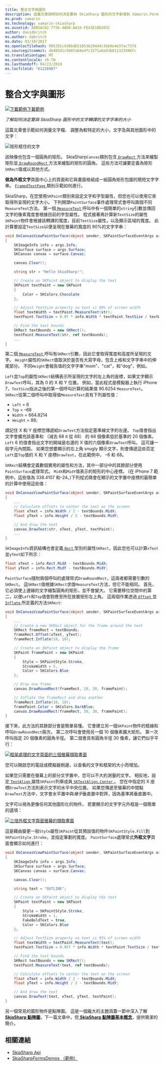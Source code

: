 ```yaml
---
title: 整合文字與圖形
description: 這篇文章說明如何決定要與 SkiaSharp 圖形的文字新增到 Xamarin.Forms 應用程式，呈現的文字字串的大小，並示範此範例程式碼。
ms.prod: xamarin
ms.technology: xamarin-skiasharp
ms.assetid: A0B5AC82-7736-4AD8-AA16-FE43E18D203C
author: davidbritch
ms.author: dabritch
ms.date: 03/10/2017
ms.openlocfilehash: 995291c438bdb510536294d4c3bb0e4e37ac737d
ms.sourcegitcommit: 4b402d1c508fa84e4fc3171a6e43b811323948fc
ms.translationtype: MT
ms.contentlocale: zh-TW
ms.lasthandoff: 04/23/2019
ms.locfileid: "61228907"
---
```

# <a name="integrating-text-and-graphics"></a>整合文字與圖形

[![下載範例](~/media/shared/download.png)下載範例](https://developer.xamarin.com/samples/xamarin-forms/SkiaSharpForms/Demos/)

_了解如何決定要與 SkiaSharp 圖形中的文字轉譯的文字字串的大小_

這篇文章會示範如何測量文字檔、 調整為較特定的大小，文字及與其他圖形中的文字：

![](text-images/textandgraphicsexample.png "矩形框住的文字")

該映像也包含一個圓角的矩形。 SkiaSharp`Canvas`類別包含[ `DrawRect` ](xref:SkiaSharp.SKCanvas.DrawRect*)方法來繪製矩形並[ `DrawRoundRect` ](xref:SkiaSharp.SKCanvas.DrawRoundRect*)方法來繪製的矩形的圓角。 這些方法可讓要定義為矩形`SKRect`值或以其他方式。

**做為外框文字**頁面中心上的頁面和它與畫面格組成一組圓角矩形包圍的簡短文字字串。 [ `FramedTextPage` ](https://github.com/xamarin/xamarin-forms-samples/blob/master/SkiaSharpForms/Demos/Demos/SkiaSharpFormsDemos/Basics/FramedTextPage.cs)類別示範如何進行。

SkiaSharp，在您使用`SKPaint`類別來設定文字和字型屬性，但您也可以使用它來取得所呈現的文字大小。 下列開頭`PaintSurface`事件處理常式會呼叫兩個不同`MeasureText`方法。 第一個[ `MeasureText` ](xref:SkiaSharp.SKPaint.MeasureText(System.String))呼叫中有一個簡單的`string`引數並傳回文字的像素寬度會根據目前的字型屬性。 程式接著再計算新`TextSize`的屬性`SKPaint`物件會根據該轉譯的寬度，目前`TextSize`屬性，以及顯示區域的寬度。 此計算要設定`TextSize`以便呈現在螢幕的寬度的 90%的文字字串：

```csharp
void OnCanvasViewPaintSurface(object sender, SKPaintSurfaceEventArgs args)
{
    SKImageInfo info = args.Info;
    SKSurface surface = args.Surface;
    SKCanvas canvas = surface.Canvas;

    canvas.Clear();

    string str = "Hello SkiaSharp!";

    // Create an SKPaint object to display the text
    SKPaint textPaint = new SKPaint
    {
        Color = SKColors.Chocolate
    };

    // Adjust TextSize property so text is 90% of screen width
    float textWidth = textPaint.MeasureText(str);
    textPaint.TextSize = 0.9f * info.Width * textPaint.TextSize / textWidth;

    // Find the text bounds
    SKRect textBounds = new SKRect();
    textPaint.MeasureText(str, ref textBounds);
    ...
}
```

第二個[ `MeasureText` ](xref:SkiaSharp.SKPaint.MeasureText(System.String,SkiaSharp.SKRect@))呼叫有`SKRect`引數，因此它會取得寬度和高度所呈現的文字。 `Height`屬性的`SKRect`值取決於是否有大寫字母，包含上格和文字字串中的伸尾部分。 不同`Height`會報告值的文字字串"mom"、"cat"，和"dog"，例如。

`Left`並`Top`的屬性`SKRect`結構表示所呈現的文字的左上角的座標，如果文字顯示`DrawText`呼叫，其為 0 的 X 和 Y 位置。 例如，當此程式是模擬器上執行 iPhone 7，`TextSize`指派之後的第一個呼叫計算的結果值 90.6254 `MeasureText`。 `SKRect`從第二個呼叫中取得值`MeasureText`具有下列屬性值：

- `Left` = 6
- `Top` = &ndash;68
- `Width` = 664.8214
- `Height` = 88;

請記住 X 和 Y 座標您傳遞給`DrawText`方法指定基準線文字的左邊。 `Top`值會指出文字會擴充該基準和 （減去 68 it 從 88） 的 68 個像素低於基準的 20 個像素。 `Left` 6 的值會指出文字的開端是右邊的 X 值的六個像素`DrawText`呼叫。 這可讓一般字元內間距。 如果您想要顯示的左上角 snugly 顯示文字，則會傳遞這些否定`Left`並`Top`值的 X 和 Y 座標`DrawText`，在此範例中， &ndash;6 和 68。

`SKRect`結構會定義數個實用的屬性和方法，其中一部分中的其餘部分使用`PaintSurface`處理常式。 `MidX`和`MidY`值表示的矩形的中心座標。 (在 iPhone 7 範例中，這些值為 338.4107 和&ndash;24。)下列程式碼會在顯示的文字置中座標的最簡單的計算中使用這些值：

```csharp
void OnCanvasViewPaintSurface(object sender, SKPaintSurfaceEventArgs args)
{
    ...
    // Calculate offsets to center the text on the screen
    float xText = info.Width / 2 - textBounds.MidX;
    float yText = info.Height / 2 - textBounds.MidY;

    // And draw the text
    canvas.DrawText(str, xText, yText, textPaint);
    ...
}
```

`SKImageInfo`資訊結構也會定義[ `Rect` ](xref:SkiaSharp.SKImageInfo.Rect)型別的屬性`SKRect`，因此您也可以計算`xText`並`yText`如下所示：

```csharp
float xText = info.Rect.MidX - textBounds.MidX;
float yText = info.Rect.MidY - textBounds.MidY;
```

`PaintSurface`隨附兩個呼叫的處理常式`DrawRoundRect`，這兩者都需要引數的`SKRect`。 這`SKRect`值根據`SKRect`求值`MeasureText`方法，但它不能相同。 首先，它必須使上邊緣的文字繪製圓角的矩形，並不會變大。 它需要移位空間中的第二，以便`Left`和`Top`值會對應至所在放置矩形左上角。 這兩個作業透過[ `Offset` ](xref:SkiaSharp.SKRect.Offset*)並[ `Inflate` ](xref:SkiaSharp.SKRect.Inflate*)所定義的方法`SKRect`:

```csharp
void OnCanvasViewPaintSurface(object sender, SKPaintSurfaceEventArgs args)
{
    ...
    // Create a new SKRect object for the frame around the text
    SKRect frameRect = textBounds;
    frameRect.Offset(xText, yText);
    frameRect.Inflate(10, 10);

    // Create an SKPaint object to display the frame
    SKPaint framePaint = new SKPaint
    {
        Style = SKPaintStyle.Stroke,
        StrokeWidth = 5,
        Color = SKColors.Blue
    };

    // Draw one frame
    canvas.DrawRoundRect(frameRect, 20, 20, framePaint);

    // Inflate the frameRect and draw another
    frameRect.Inflate(10, 10);
    framePaint.Color = SKColors.DarkBlue;
    canvas.DrawRoundRect(frameRect, 30, 30, framePaint);
}
```

接下來，此方法的其餘部分會是簡單易懂。 它會建立另一個`SKPaint`物件的框線和呼叫`DrawRoundRect`兩次。 第二次呼叫會使用另一個 10 個像素擴大矩形。 第一次呼叫指定 20 個像素的圓角半徑。 第二個會具有圓角半徑 30 像素，讓它們似乎平行：

 [![](text-images/framedtext-small.png "框架處理的文字頁面的三個螢幕擷取畫面")](text-images/framedtext-large.png#lightbox "框住的文字頁面的三個螢幕擷取畫面")

您可以開啟您的電話或模擬器側邊，以查看的文字和框架的大小而增加。

如果您只需要在螢幕上的部分文字置中，您可以不大約測量的文字。 相反地，設定[ `TextAlign` ](xref:SkiaSharp.SKPaint.TextAlign)屬性`SKPaint`列舉成員[ `SKTextAlign.Center` ](xref:SkiaSharp.SKTextAlign)。 您在中指定的 X 座標`DrawText`方法則表示文字的水平中央位置。 如果您傳遞至螢幕的中間點`DrawText`方法中，文字會水平置中與*幾乎*垂直置中對齊，因為基準將垂直置中。

文字可以視為更像任何其他圖形化的物件。 若要顯示的文字字元外框是一個簡單的選項：

[![](text-images/outlinedtext-small.png "三倍外框文字頁面螢幕的擷取畫面")](text-images/outlinedtext-large.png#lightbox "Triple screenshot of the Outlined Text page")

這是藉由變更一般`Style`屬性`SKPaint`從其預設值的物件`SKPaintStyle.Fill`到`SKPaintStyle.Stroke`，並指定筆劃的寬度。 `PaintSurface`處理常式**外框文字**頁面會顯示如何進行：

```csharp
void OnCanvasViewPaintSurface(object sender, SKPaintSurfaceEventArgs args)
{
    SKImageInfo info = args.Info;
    SKSurface surface = args.Surface;
    SKCanvas canvas = surface.Canvas;

    canvas.Clear();

    string text = "OUTLINE";

    // Create an SKPaint object to display the text
    SKPaint textPaint = new SKPaint
    {
        Style = SKPaintStyle.Stroke,
        StrokeWidth = 1,
        FakeBoldText = true,
        Color = SKColors.Blue
    };

    // Adjust TextSize property so text is 95% of screen width
    float textWidth = textPaint.MeasureText(text);
    textPaint.TextSize = 0.95f * info.Width * textPaint.TextSize / textWidth;

    // Find the text bounds
    SKRect textBounds = new SKRect();
    textPaint.MeasureText(text, ref textBounds);

    // Calculate offsets to center the text on the screen
    float xText = info.Width / 2 - textBounds.MidX;
    float yText = info.Height / 2 - textBounds.MidY;

    // And draw the text
    canvas.DrawText(text, xText, yText, textPaint);
}
```

另一個常見的圖形物件是點陣圖。 這是一個龐大的主題涵蓋一節中深入了解[ **SkiaSharp 點陣圖**](../bitmaps/index.md)，下一篇文章中，但[ **SkiaSharp 點陣圖基本概念**](bitmaps.md)，提供簡潔的簡介。

## <a name="related-links"></a>相關連結

- [SkiaSharp Api](https://docs.microsoft.com/dotnet/api/skiasharp)
- [SkiaSharpFormsDemos （範例）](https://developer.xamarin.com/samples/xamarin-forms/SkiaSharpForms/Demos/)
